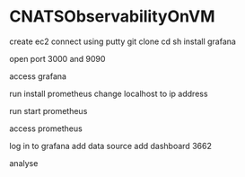 # CNATSObservabilityOnVM

create ec2
connect using putty
git clone 
cd 
sh install grafana

open port 3000 and 9090

access grafana

run install prometheus
change localhost to ip address

run start prometheus

access prometheus

log in to grafana
add data source
add dashboard 3662

analyse
